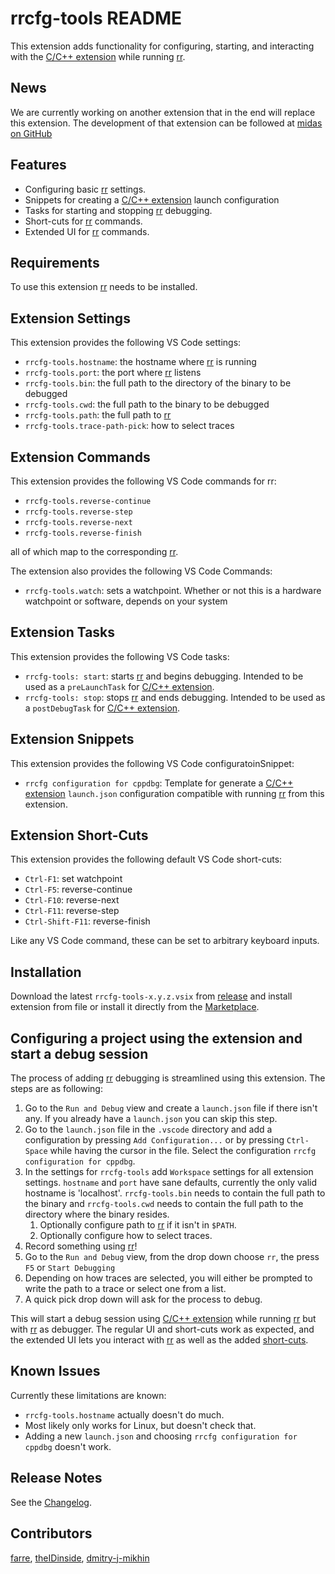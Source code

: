 # rrcfg-tools README

This extension adds functionality for configuring, starting, and interacting with the [C/C++ extension](https://marketplace.visualstudio.com/items?itemName=ms-vscode.cpptools) while running [rr](https://rr-project.org/).

## News

We are currently working on another extension that in the end will replace this extension. The development of that extension can be followed at [midas on GitHub](https://github.com/farre/midas/)

## Features

- Configuring basic [rr](https://rr-project.org/) settings.
- Snippets for creating a [C/C++ extension](https://marketplace.visualstudio.com/items?itemName=ms-vscode.cpptools) launch configuration
- Tasks for starting and stopping [rr](https://rr-project.org/) debugging.
- Short-cuts for [rr](https://rr-project.org/) commands.
- Extended UI for [rr](https://rr-project.org/) commands.

## Requirements

To use this extension [rr](https://rr-project.org/) needs to be installed.

## Extension Settings

This extension provides the following VS Code settings:

- `rrcfg-tools.hostname`: the hostname where [rr](https://rr-project.org/) is running
- `rrcfg-tools.port`: the port where [rr](https://rr-project.org/) listens
- `rrcfg-tools.bin`: the full path to the directory of the binary to be debugged
- `rrcfg-tools.cwd`: the full path to the binary to be debugged
- `rrcfg-tools.path`: the full path to [rr](https://rr-project.org/)
- `rrcfg-tools.trace-path-pick`: how to select traces

## Extension Commands

This extension provides the following VS Code commands for rr:

- `rrcfg-tools.reverse-continue`
- `rrcfg-tools.reverse-step`
- `rrcfg-tools.reverse-next`
- `rrcfg-tools.reverse-finish`

all of which map to the corresponding [rr](https://rr-project.org/).

The extension also provides the following VS Code Commands:

- `rrcfg-tools.watch`: sets a watchpoint. Whether or not this is a hardware watchpoint or software, depends on your system

## Extension Tasks

This extension provides the following VS Code tasks:

- `rrcfg-tools: start`: starts [rr](https://rr-project.org/) and begins debugging. Intended to be used as a `preLaunchTask` for [C/C++ extension](https://marketplace.visualstudio.com/items?itemName=ms-vscode.cpptools).
- `rrcfg-tools: stop`: stops [rr](https://rr-project.org/) and ends debugging. Intended to be used as a `postDebugTask` for [C/C++ extension](https://marketplace.visualstudio.com/items?itemName=ms-vscode.cpptools).

## Extension Snippets

This extension provides the following VS Code configuratoinSnippet:

- `rrcfg configuration for cppdbg`: Template for generate a [C/C++ extension](https://marketplace.visualstudio.com/items?itemName=ms-vscode.cpptools) `launch.json` configuration compatible with running [rr](https://rr-project.org/) from this extension.

## Extension Short-Cuts

This extension provides the following default VS Code short-cuts:

- `Ctrl-F1`: set watchpoint
- `Ctrl-F5`: reverse-continue
- `Ctrl-F10`: reverse-next
- `Ctrl-F11`: reverse-step
- `Ctrl-Shift-F11`: reverse-finish

Like any VS Code command, these can be set to arbitrary keyboard inputs.

## Installation

Download the latest `rrcfg-tools-x.y.z.vsix` from [release](https://github.com/farre/rrcfg-tools/releases/latest) and install extension from file or install it directly from the [Marketplace](https://marketplace.visualstudio.com/items?itemName=farrese.rrcfg-tools).

## Configuring a project using the extension and start a debug session

The process of adding [rr](https://rr-project.org/) debugging is streamlined using this extension. The steps are as following:

1. Go to the `Run and Debug` view and create a `launch.json` file if there isn't any. If you already have a `launch.json` you can skip this step.
2. Go to the `launch.json` file in the `.vscode` directory and add a configuration by pressing `Add Configuration...` or by pressing `Ctrl-Space` while having the cursor in the file. Select the configuration `rrcfg configuration for cppdbg`.
3. In the settings for `rrcfg-tools` add `Workspace` settings for all extension settings. `hostname` and `port` have sane defaults, currently the only valid hostname is 'localhost'. `rrcfg-tools.bin` needs to contain the full path to the binary and `rrcfg-tools.cwd` needs to contain the full path to the directory where the binary resides.
   1. Optionally configure path to [rr](https://rr-project.org/) if it isn't in `$PATH`.
   2. Optionally configure how to select traces.
4. Record something using [rr](https://rr-project.org/)!
5. Go to the `Run and Debug` view, from the drop down choose `rr`, the press `F5` or `Start Debugging`
6. Depending on how traces are selected, you will either be prompted to write the path to a trace or select one from a list.
7. A quick pick drop down will ask for the process to debug.

This will start a debug session using [C/C++ extension](https://marketplace.visualstudio.com/items?itemName=ms-vscode.cpptools) while running [rr](https://rr-project.org/) but with [rr](https://rr-project.org/) as debugger. The regular UI and short-cuts work as expected, and the extended UI lets you interact with [rr](https://rr-project.org/) as well as the added [short-cuts](#extension-short-cuts).

## Known Issues

Currently these limitations are known:

- `rrcfg-tools.hostname` actually doesn't do much.
- Most likely only works for Linux, but doesn't check that.
- Adding a new `launch.json` and choosing `rrcfg configuration for cppdbg` doesn't work.

## Release Notes

See the [Changelog](CHANGELOG.md).

## Contributors
[farre](https://github.com/farre),
[theIDinside](https://github.com/theIDinside),
[dmitry-j-mikhin](https://github.com/dmitry-j-mikhin)
